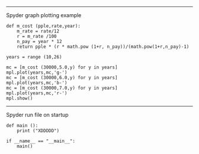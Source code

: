  

---
Spyder graph plotting example 


```
def m_cost (pple,rate,year):
    m_rate = rate/12
    r = m_rate /100
    n_pay = year * 12 
    return pple * (r * math.pow (1+r, n_pay))/(math.pow(1+r,n_pay)-1)

years = range (10,26)

mc = [m_cost (30000,5.0,y) for y in years] 
mpl.plot(years,mc,'g-')
mc = [m_cost (30000,6.0,y) for y in years] 
mpl.plot(years,mc,'b-')
mc = [m_cost (30000,7.0,y) for y in years] 
mpl.plot(years,mc,'r-')
mpl.show()
```
---
Spyder run file on startup

```
def main ():
    print ("XDDDDD")
    
if __name__ == "__main__":
    main()
```
